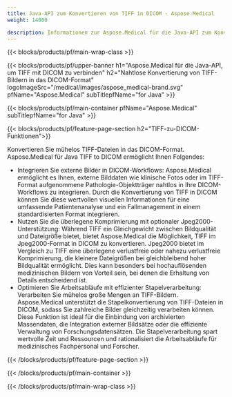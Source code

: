 ```yaml
---
title: Java-API zum Konvertieren von TIFF in DICOM - Aspose.Medical
weight: 14000

description: Informationen zur Aspose.Medical für die Java-API zum Konvertieren von TIFF in DICOM
---
```


{{< blocks/products/pf/main-wrap-class >}}

{{< blocks/products/pf/upper-banner h1="Aspose.Medical für die Java-API, um TIFF mit DICOM zu verbinden" h2="Nahtlose Konvertierung von TIFF-Bildern in das DICOM-Format" logoImageSrc="/medical/images/aspose_medical-brand.svg" pfName="Aspose.Medical" subTitlepfName="for Java" >}}

{{< blocks/products/pf/main-container pfName="Aspose.Medical" subTitlepfName="for Java" >}}

{{< blocks/products/pf/feature-page-section h2="TIFF-zu-DICOM-Funktionen">}}

<p>Konvertieren Sie mühelos TIFF-Dateien in das DICOM-Format. Aspose.Medical für Java TIFF to DICOM ermöglicht Ihnen Folgendes:</p>

<ul>
<li>Integrieren Sie externe Bilder in DICOM-Workflows: Aspose.Medical ermöglicht es Ihnen, externe Bilddaten wie klinische Fotos oder im TIFF-Format aufgenommene Pathologie-Objektträger nahtlos in Ihre DICOM-Workflows zu integrieren. Durch die Konvertierung von TIFF in DICOM können Sie diese wertvollen visuellen Informationen für eine umfassende Patientenanalyse und ein Fallmanagement in einem standardisierten Format integrieren.</li>
<li>Nutzen Sie die überlegene Komprimierung mit optionaler Jpeg2000-Unterstützung: Während TIFF ein Gleichgewicht zwischen Bildqualität und Dateigröße bietet, bietet Aspose.Medical die Möglichkeit, TIFF im Jpeg2000-Format in DICOM zu konvertieren. Jpeg2000 bietet im Vergleich zu TIFF eine überlegene verlustfreie oder nahezu verlustfreie Komprimierung, die kleinere Dateigrößen bei gleichbleibend hoher Bildqualität ermöglicht. Dies kann besonders bei hochauflösenden medizinischen Bildern von Vorteil sein, bei denen die Erhaltung von Details entscheidend ist.</li>
<li>Optimieren Sie Arbeitsabläufe mit effizienter Stapelverarbeitung: Verarbeiten Sie mühelos große Mengen an TIFF-Bildern. Aspose.Medical unterstützt die Stapelkonvertierung von TIFF-Dateien in DICOM, sodass Sie zahlreiche Bilder gleichzeitig verarbeiten können. Diese Funktion ist ideal für die Einbindung von archivierten Massendaten, die Integration externer Bildsätze oder die effiziente Verwaltung von Forschungsdatensätzen. Die Stapelverarbeitung spart wertvolle Zeit und Ressourcen und rationalisiert die Arbeitsabläufe für medizinisches Fachpersonal und Forscher.</li>
</ul>

{{< /blocks/products/pf/feature-page-section >}}

{{< /blocks/products/pf/main-container >}}

{{< /blocks/products/pf/main-wrap-class >}}